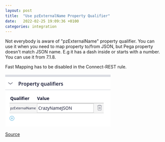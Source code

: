 ```yaml
---
layout: post
title:  "Use pzExternalName Property Qualifier"
date:   2022-02-25 19:09:36 +0100
categories: integration
---
```

    
Not everybody is aware of "pzExternalName" property qualifier. You can use it when you need to map property to/from JSON, but Pega property doesn't match JSON name. E.g it has a dash inside or starts with a number. You can use it from 7.1.8.

Fast Mapping has to be disabled in the Connect-REST rule.

![pzExternalName Property Qualifier](/assets/pzExternalName.png)


[Source](https://docs.pega.com/data-management-and-integration/87/json-mapping-special-characters)